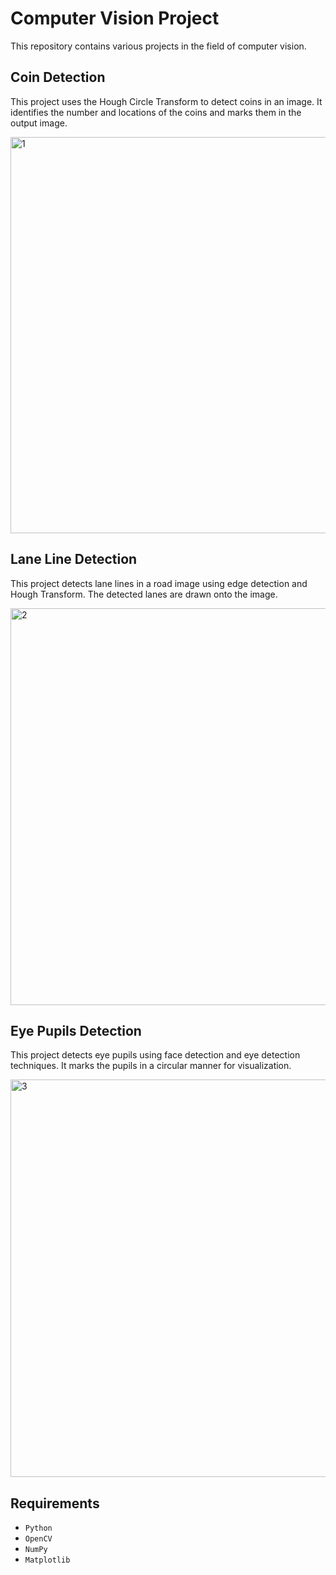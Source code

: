 # Computer Vision Project
This repository contains various projects in the field of computer vision. 

## Coin Detection
This project uses the Hough Circle Transform to detect coins in an image. It identifies the number and locations of the coins and marks them in the output image.

<img width="634" alt="1" src="https://github.com/user-attachments/assets/0d70d573-a863-4b33-af9d-86ebfd59a737" />

## Lane Line Detection
This project detects lane lines in a road image using edge detection and Hough Transform. The detected lanes are drawn onto the image.

<img width="635" alt="2" src="https://github.com/user-attachments/assets/407aa5ea-7b1e-4727-be0b-01bf55e0e66e" />

## Eye Pupils Detection
This project detects eye pupils using face detection and eye detection techniques. It marks the pupils in a circular manner for visualization.

<img width="636" alt="3" src="https://github.com/user-attachments/assets/1e651693-952a-4ea5-8cc9-1e12202dec85" />

## Requirements
- `Python`
- `OpenCV`
- `NumPy`
- `Matplotlib`
